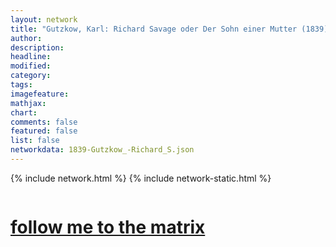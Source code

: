 ```yaml
---
layout: network
title: "Gutzkow, Karl: Richard Savage oder Der Sohn einer Mutter (1839)"
author:
description:
headline:
modified:
category:
tags: 
imagefeature: 
mathjax: 
chart: 
comments: false
featured: false
list: false
networkdata: 1839-Gutzkow_-Richard_S.json
---
```

{% include network.html %}
{% include network-static.html %}
<div class="row">
  <div class="small-5 small-centered columns"><a href="/matrix6"><h1>follow me to the matrix</h1></a>
</div>
</div>
